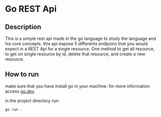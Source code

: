 # Go REST Api 

## Description

This is a simple rest api made in the go language to study the language and his core concepts.
this api expose 5 differents endpoins that you would expect in a REST Api for a single resource. One method to get all resource, to get on single resource by id, delete that resource, and create a new resource.

## How to run

make sure that you have install go in your machine. for more information access [go.dev](https://go.dev).

in the project directory run:  

`go run .`